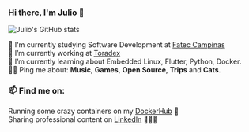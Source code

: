 ### Hi there, I'm Julio 👋

![Julio's GitHub stats](https://github-readme-stats.vercel.app/api?username=juliobonon&show_icons=true&count_private=true&theme=radical)

📖 I'm currently studying Software Development at [Fatec Campinas](https://www.fateccampinas.com.br/site/) <br>
🔭 I’m currently working at [Toradex](https://www.toradex.com/) <br>
🌱 I’m currently learning about Embedded Linux, Flutter, Python, Docker. <br>
🤘🏻 Ping me about: **Music**, **Games**, **Open Source**, **Trips** and **Cats**.

### 📫 Find me on:

Running some crazy containers on my [DockerHub](https://hub.docker.com/u/reininy) 🐋  <br>
Sharing professional content on [LinkedIn](https://www.linkedin.com/in/julio-bonon-340806122/) 🧑🏼‍🎓
